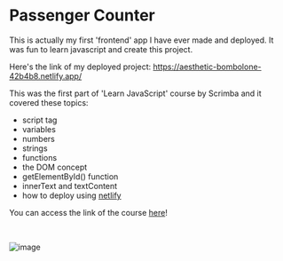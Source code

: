 # Passenger Counter

This is actually my first 'frontend' app I have ever made and deployed. It was fun to learn javascript and create this project.

Here's the link of my deployed project: https://aesthetic-bombolone-42b4b8.netlify.app/

This was the first part of 'Learn JavaScript' course by Scrimba and it covered these topics:
- script tag
- variables
- numbers
- strings
- functions
- the DOM concept
- getElementById() function
- innerText and textContent
- how to deploy using [netlify](https://www.netlify.com/)

You can access the link of the course [here](https://scrimba.com/learn-javascript-c0v)!

<br>

![image](https://github.com/user-attachments/assets/cb230f5b-c1e7-4848-8c54-1836c7d68d29)
